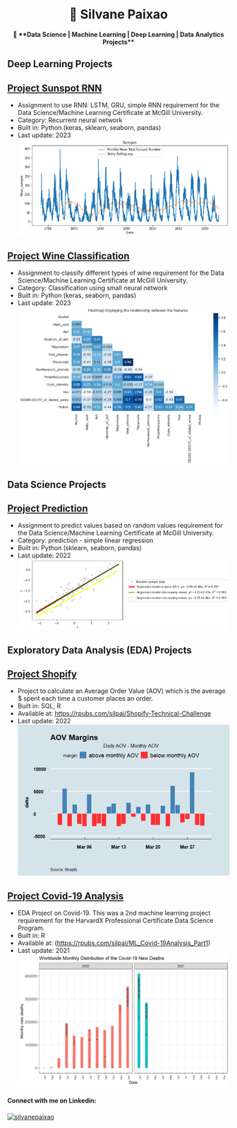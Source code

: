 <h1 align="center">👋 Silvane Paixao</h1>
<h4 align="center">👯  **Data Science | Machine Learning | Deep Learning | Data Analytics Projects** </h4>

<h2 align="left"> Deep Learning Projects </h2>

## [Project Sunspot RNN](https://github.com/silpai/McGill_DataScience_ML_Certificate/blob/main/SunspotRNN.ipynb)
* Assignment to use RNN: LSTM, GRU, simple RNN requirement for the Data Science/Machine Learning Certificate at McGill University.
* Category: Recurrent neural network
* Built in: Python (keras, sklearn, seaborn, pandas)
* Last update: 2023
![](https://github.com/silpai/SilvanePortfolio/blob/main/Images/Sunspot%20timeSeries.png)

## [Project Wine Classification](https://github.com/silpai/McGill_DataScience_ML_Certificate/blob/main/Classification_NN.ipynb)
* Assignment to classify different types of wine requirement for the Data Science/Machine Learning Certificate at McGill University.
* Category: Classification using small neural network
* Built in: Python (keras, seaborn, pandas)
* Last update: 2023
![](https://github.com/silpai/SilvanePortfolio/blob/main/Images/wine%20corr.png)


<h2 align="left"> Data Science Projects </h2>

## [Project Prediction](https://github.com/silpai/McGill_DataScience_ML_Certificate/blob/main/Classification_NN.ipynb)
* Assignment to predict values based on random values requirement for the Data Science/Machine Learning Certificate at McGill University.
* Category: prediction - simple linear regression
* Built in: Python (sklearn, seaborn, pandas)
* Last update: 2022
![](https://github.com/silpai/SilvanePortfolio/blob/main/Images/random_LR.png)


<h2 align="left"> Exploratory Data Analysis (EDA) Projects </h2>

## [Project Shopify](https://github.com/silpai/ShopifyChallenge)
* Project to calculate an Average Order Value (AOV) which is the average $ spent each time a customer places an order.
* Built in: SQL, R 
* Available at: https://rpubs.com/silpai/Shopify-Technical-Challenge
* Last update: 2022
![](https://github.com/silpai/SilvanePortfolio/blob/main/Images/AOV%20Margins.png) 

## [Project Covid-19 Analysis](https://github.com/silpai/Machine-Learning---Covid-19)
* EDA Project on Covid-19. This was a 2nd machine learning project requirement for the HarvardX Professional Certificate Data Science Program.
* Built in: R 
* Available at: (https://rpubs.com/silpai/ML_Covid-19Analysis_Part1)
* Last update: 2021
![](https://github.com/silpai/SilvanePortfolio/blob/main/Images/Covid_19Deaths2020.png)
</a> </p>

<h4 align="left">Connect with me on Linkedin:</h4>
<p align="left">
<a href="https://linkedin.com/in/silvanepaixao" target="blank"><img align="center" src="https://raw.githubusercontent.com/rahuldkjain/github-profile-readme-generator/master/src/images/icons/Social/linked-in-alt.svg" alt="silvanepaixao" height="30" width="40" /></a>
</p>
